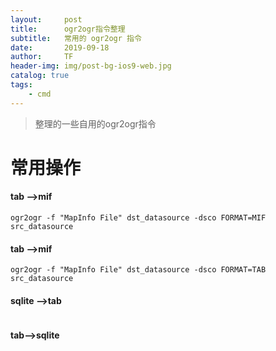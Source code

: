 ```yaml
---
layout:     post
title:      ogr2ogr指令整理
subtitle:   常用的 ogr2ogr 指令
date:       2019-09-18
author:     TF
header-img: img/post-bg-ios9-web.jpg
catalog: true
tags:
    - cmd
---
```


>整理的一些自用的ogr2ogr指令
>
>


# 常用操作

#### tab -->mif
	ogr2ogr -f "MapInfo File" dst_datasource -dsco FORMAT=MIF src_datasource

#### tab -->mif

	ogr2ogr -f "MapInfo File" dst_datasource -dsco FORMAT=TAB src_datasource

#### sqlite -->tab

```

```

#### tab-->sqlite

```

```



